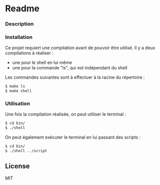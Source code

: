 # Readme


### Description


### Installation

Ce projet requiert une compilation avant de pouvoir être utilisé. Il y a deux compilations à réaliser :
* une pour le shell en lui même
* une pour la commande "ls", qui est indépendant du shell

Les commandes suivantes sont à effectuer à la racine du répertoire :

```sh
$ make ls
$ make shell
```

### Utilisation
Une fois la compilation réalisée, on peut utiliser le terminal :

```sh
$ cd bin/
$ ./shell
```

On peut également exécuter le terminal en lui passant des scripts :

```sh
$ cd bin/
$ ./shell ../script
```

License
----

MIT
